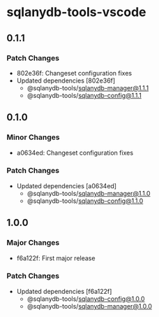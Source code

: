 # sqlanydb-tools-vscode

## 0.1.1

### Patch Changes

- 802e36f: Changeset configuration fixes
- Updated dependencies [802e36f]
  - @sqlanydb-tools/sqlanydb-manager@1.1.1
  - @sqlanydb-tools/sqlanydb-config@1.1.1

## 0.1.0

### Minor Changes

- a0634ed: Changeset configuration fixes

### Patch Changes

- Updated dependencies [a0634ed]
  - @sqlanydb-tools/sqlanydb-manager@1.1.0
  - @sqlanydb-tools/sqlanydb-config@1.1.0

## 1.0.0

### Major Changes

- f6a122f: First major release

### Patch Changes

- Updated dependencies [f6a122f]
  - @sqlanydb-tools/sqlanydb-config@1.0.0
  - @sqlanydb-tools/sqlanydb-manager@1.0.0
